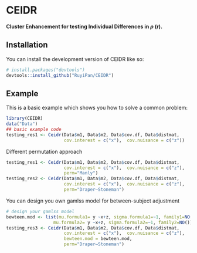 
<!-- README.md is generated from README.Rmd. Please edit that file -->

# CEIDR

<!-- badges: start -->
<!-- badges: end -->

**Cluster Enhancement for testing Individual Differences in $\rho$
(r).**

## Installation

You can install the development version of CEIDR like so:

``` r
# install.packages("devtools")
devtools::install_github("RuyiPan/CEIDR")
```

## Example

This is a basic example which shows you how to solve a common problem:

``` r
library(CEIDR)
data("Data")
## basic example code
testing_res1 <- Ceidr(Data$m1, Data$m2, Data$cov.df, Data$distmat, 
                      cov.interest = c("x"),  cov.nuisance = c("z"))
```

Different permutation approach

``` r
testing_res1 <- Ceidr(Data$m1, Data$m2, Data$cov.df, Data$distmat,
                      cov.interest = c("x"),  cov.nuisance = c("z"),
                      perm="Manly")
testing_res2 <- Ceidr(Data$m1, Data$m2, Data$cov.df, Data$distmat, 
                      cov.interest = c("x"),  cov.nuisance = c("z"),
                      perm="Draper–Stoneman")
```

You can design you own gamlss model for between-subject adjustment

``` r
# design your gamlss model
bewteen.mod <- list(mu.formula1= y ~x+z, sigma.formula1=~1, family1=NO(),
                  mu.formula2= y ~x+z, sigma.formula2=~1, family2=NO())
testing_res3 <- Ceidr(Data$m1, Data$m2, Data$cov.df, Data$distmat, 
                      cov.interest = c("x"),  cov.nuisance = c("z"),
                      bewteen.mod = bewteen.mod,
                      perm="Draper–Stoneman")
```
